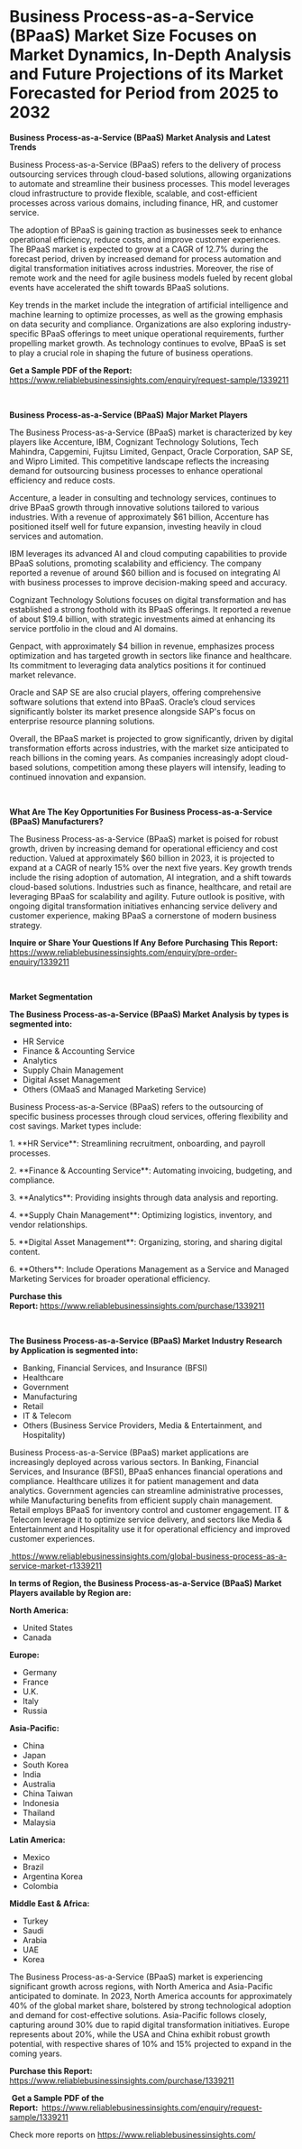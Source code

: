 <p><h1>Business Process-as-a-Service (BPaaS) Market Size Focuses on Market Dynamics, In-Depth Analysis and Future Projections of its Market Forecasted for Period from 2025 to 2032</h1></p><p><strong>Business Process-as-a-Service (BPaaS) Market Analysis and Latest Trends</strong></p>
<p><p>Business Process-as-a-Service (BPaaS) refers to the delivery of process outsourcing services through cloud-based solutions, allowing organizations to automate and streamline their business processes. This model leverages cloud infrastructure to provide flexible, scalable, and cost-efficient processes across various domains, including finance, HR, and customer service. </p><p>The adoption of BPaaS is gaining traction as businesses seek to enhance operational efficiency, reduce costs, and improve customer experiences. The BPaaS market is expected to grow at a CAGR of 12.7% during the forecast period, driven by increased demand for process automation and digital transformation initiatives across industries. Moreover, the rise of remote work and the need for agile business models fueled by recent global events have accelerated the shift towards BPaaS solutions.</p><p>Key trends in the market include the integration of artificial intelligence and machine learning to optimize processes, as well as the growing emphasis on data security and compliance. Organizations are also exploring industry-specific BPaaS offerings to meet unique operational requirements, further propelling market growth. As technology continues to evolve, BPaaS is set to play a crucial role in shaping the future of business operations.</p></p>
<p><strong>Get a Sample PDF of the Report:&nbsp;</strong> <a href="https://www.reliablebusinessinsights.com/enquiry/request-sample/1339211?utm_campaign=3133&utm_medium=2&utm_source=Github&utm_content=ia&utm_term=27032025&utm_id=business-process-as-a-service-bpaas">https://www.reliablebusinessinsights.com/enquiry/request-sample/1339211</a></p>
<p>&nbsp;</p>
<p><strong>Business Process-as-a-Service (BPaaS) Major Market Players</strong></p>
<p><p>The Business Process-as-a-Service (BPaaS) market is characterized by key players like Accenture, IBM, Cognizant Technology Solutions, Tech Mahindra, Capgemini, Fujitsu Limited, Genpact, Oracle Corporation, SAP SE, and Wipro Limited. This competitive landscape reflects the increasing demand for outsourcing business processes to enhance operational efficiency and reduce costs.</p><p>Accenture, a leader in consulting and technology services, continues to drive BPaaS growth through innovative solutions tailored to various industries. With a revenue of approximately $61 billion, Accenture has positioned itself well for future expansion, investing heavily in cloud services and automation.</p><p>IBM leverages its advanced AI and cloud computing capabilities to provide BPaaS solutions, promoting scalability and efficiency. The company reported a revenue of around $60 billion and is focused on integrating AI with business processes to improve decision-making speed and accuracy.</p><p>Cognizant Technology Solutions focuses on digital transformation and has established a strong foothold with its BPaaS offerings. It reported a revenue of about $19.4 billion, with strategic investments aimed at enhancing its service portfolio in the cloud and AI domains.</p><p>Genpact, with approximately $4 billion in revenue, emphasizes process optimization and has targeted growth in sectors like finance and healthcare. Its commitment to leveraging data analytics positions it for continued market relevance.</p><p>Oracle and SAP SE are also crucial players, offering comprehensive software solutions that extend into BPaaS. Oracle’s cloud services significantly bolster its market presence alongside SAP's focus on enterprise resource planning solutions.</p><p>Overall, the BPaaS market is projected to grow significantly, driven by digital transformation efforts across industries, with the market size anticipated to reach billions in the coming years. As companies increasingly adopt cloud-based solutions, competition among these players will intensify, leading to continued innovation and expansion.</p></p>
<p>&nbsp;</p>
<p><strong>What Are The Key Opportunities For Business Process-as-a-Service (BPaaS) Manufacturers?</strong></p>
<p><p>The Business Process-as-a-Service (BPaaS) market is poised for robust growth, driven by increasing demand for operational efficiency and cost reduction. Valued at approximately $60 billion in 2023, it is projected to expand at a CAGR of nearly 15% over the next five years. Key growth trends include the rising adoption of automation, AI integration, and a shift towards cloud-based solutions. Industries such as finance, healthcare, and retail are leveraging BPaaS for scalability and agility. Future outlook is positive, with ongoing digital transformation initiatives enhancing service delivery and customer experience, making BPaaS a cornerstone of modern business strategy.</p></p>
<p><strong>Inquire or Share Your Questions If Any Before Purchasing This Report:</strong> <a href="https://www.reliablebusinessinsights.com/enquiry/pre-order-enquiry/1339211?utm_campaign=3133&utm_medium=2&utm_source=Github&utm_content=ia&utm_term=27032025&utm_id=business-process-as-a-service-bpaas">https://www.reliablebusinessinsights.com/enquiry/pre-order-enquiry/1339211</a></p>
<p>&nbsp;</p>
<p><strong>Market Segmentation</strong></p>
<p><strong>The Business Process-as-a-Service (BPaaS) Market Analysis by types is segmented into:</strong></p>
<p><ul><li>HR Service</li><li>Finance & Accounting Service</li><li>Analytics</li><li>Supply Chain Management</li><li>Digital Asset Management</li><li>Others (OMaaS and Managed Marketing Service)</li></ul></p>
<p><p>Business Process-as-a-Service (BPaaS) refers to the outsourcing of specific business processes through cloud services, offering flexibility and cost savings. Market types include:</p><p>1. **HR Service**: Streamlining recruitment, onboarding, and payroll processes.</p><p>2. **Finance & Accounting Service**: Automating invoicing, budgeting, and compliance.</p><p>3. **Analytics**: Providing insights through data analysis and reporting.</p><p>4. **Supply Chain Management**: Optimizing logistics, inventory, and vendor relationships.</p><p>5. **Digital Asset Management**: Organizing, storing, and sharing digital content.</p><p>6. **Others**: Include Operations Management as a Service and Managed Marketing Services for broader operational efficiency.</p></p>
<p><strong>Purchase this Report:&nbsp;</strong><a href="https://www.reliablebusinessinsights.com/purchase/1339211?utm_campaign=3133&utm_medium=2&utm_source=Github&utm_content=ia&utm_term=27032025&utm_id=business-process-as-a-service-bpaas">https://www.reliablebusinessinsights.com/purchase/1339211</a></p>
<p>&nbsp;</p>
<p><strong>The Business Process-as-a-Service (BPaaS) Market Industry Research by Application is segmented into:</strong></p>
<p><ul><li>Banking, Financial Services, and Insurance (BFSI)</li><li>Healthcare</li><li>Government</li><li>Manufacturing</li><li>Retail</li><li>IT & Telecom</li><li>Others (Business Service Providers, Media & Entertainment, and Hospitality)</li></ul></p>
<p><p>Business Process-as-a-Service (BPaaS) market applications are increasingly deployed across various sectors. In Banking, Financial Services, and Insurance (BFSI), BPaaS enhances financial operations and compliance. Healthcare utilizes it for patient management and data analytics. Government agencies can streamline administrative processes, while Manufacturing benefits from efficient supply chain management. Retail employs BPaaS for inventory control and customer engagement. IT & Telecom leverage it to optimize service delivery, and sectors like Media & Entertainment and Hospitality use it for operational efficiency and improved customer experiences.</p></p>
<p><a href="https://www.reliablebusinessinsights.com/global-business-process-as-a-service-market-r1339211?utm_campaign=3133&utm_medium=2&utm_source=Github&utm_content=ia&utm_term=27032025&utm_id=business-process-as-a-service-bpaas">&nbsp;https://www.reliablebusinessinsights.com/global-business-process-as-a-service-market-r1339211</a></p>
<p><strong>In terms of Region, the Business Process-as-a-Service (BPaaS) Market Players available by Region are:</strong></p>
<p>
    <p> <strong> North America: </strong>
        <ul>
            <li>United States</li>
            <li>Canada</li>
        </ul>
        </p> 
    <p> <strong> Europe: </strong>
        <ul>
            <li>Germany</li>
            <li>France</li>
            <li>U.K.</li>
            <li>Italy</li>
            <li>Russia</li>
        </ul>
        </p> 
    <p> <strong> Asia-Pacific: </strong>
        <ul>
            <li>China</li>
            <li>Japan</li>
            <li>South Korea</li>
            <li>India</li>
            <li>Australia</li>
            <li>China Taiwan</li>
            <li>Indonesia</li>
            <li>Thailand</li>
            <li>Malaysia</li>
        </ul>
        </p> 
    <p> <strong> Latin America: </strong>
        <ul>
            <li>Mexico</li>
            <li>Brazil</li>
            <li>Argentina Korea</li>
            <li>Colombia</li>
        </ul>
        </p> 
    <p> <strong> Middle East & Africa: </strong>
        <ul>
            <li>Turkey</li>
            <li>Saudi</li>
            <li>Arabia</li>
            <li>UAE</li>
            <li>Korea</li>
        </ul>
    </p>
    </p>
<p><p>The Business Process-as-a-Service (BPaaS) market is experiencing significant growth across regions, with North America and Asia-Pacific anticipated to dominate. In 2023, North America accounts for approximately 40% of the global market share, bolstered by strong technological adoption and demand for cost-effective solutions. Asia-Pacific follows closely, capturing around 30% due to rapid digital transformation initiatives. Europe represents about 20%, while the USA and China exhibit robust growth potential, with respective shares of 10% and 15% projected to expand in the coming years.</p></p>
<p><strong>Purchase this Report: </strong><a href="https://www.reliablebusinessinsights.com/purchase/1339211?utm_campaign=3133&utm_medium=2&utm_source=Github&utm_content=ia&utm_term=27032025&utm_id=business-process-as-a-service-bpaas">https://www.reliablebusinessinsights.com/purchase/1339211</a></p>
<p>&nbsp;<strong>Get a Sample PDF of the Report:&nbsp;&nbsp;</strong><a href="https://www.reliablebusinessinsights.com/enquiry/request-sample/1339211?utm_campaign=3133&utm_medium=2&utm_source=Github&utm_content=ia&utm_term=27032025&utm_id=business-process-as-a-service-bpaas">https://www.reliablebusinessinsights.com/enquiry/request-sample/1339211</a></p>
<p><strong></strong></p>
<p>Check more reports on <a href="https://www.reliablebusinessinsights.com/?utm_campaign=3133&utm_medium=2&utm_source=Github&utm_content=ia&utm_term=27032025&utm_id=business-process-as-a-service-bpaas">https://www.reliablebusinessinsights.com/</a></p>